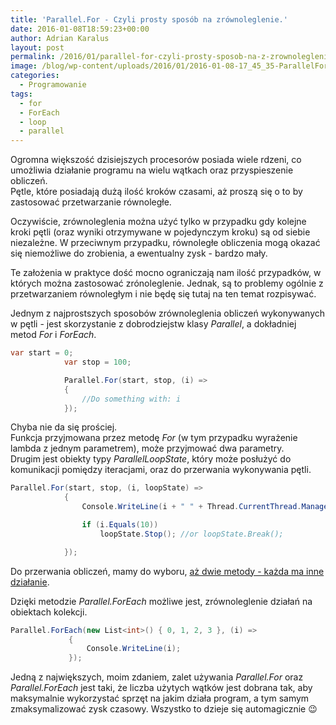 ```yaml
---
title: 'Parallel.For - Czyli prosty sposób na zrównoleglenie.'
date: 2016-01-08T18:59:23+00:00
author: Adrian Karalus
layout: post
permalink: /2016/01/parallel-for-czyli-prosty-sposob-na-z-zrownoleglenie/
image: /blog/wp-content/uploads/2016/01/2016-01-08-17_45_35-ParallelForExample-Microsoft-Visual-Studio-250x129.png
categories:
  - Programowanie
tags:
  - for
  - ForEach
  - loop
  - parallel
---
```

Ogromna większość dzisiejszych procesorów posiada wiele rdzeni, co umożliwia działanie programu na wielu wątkach oraz przyspieszenie obliczeń.  
Pętle, które posiadają dużą ilość kroków czasami, aż proszą się o to by zastosować przetwarzanie równoległe.

Oczywiście, zrównoleglenia można użyć tylko w przypadku gdy kolejne kroki pętli (oraz wyniki otrzymywane w pojedynczym kroku) są od siebie niezależne. W przeciwnym przypadku, równoległe obliczenia mogą okazać się niemożliwe do zrobienia, a ewentualny zysk - bardzo mały.

Te założenia w praktyce dość mocno ograniczają nam ilość przypadków, w których można zastosować zrónoleglenie. Jednak, są to problemy ogólnie z przetwarzaniem równoległym i nie będę się tutaj na ten temat rozpisywać.

Jednym z najprostszych sposobów zrównoleglenia obliczeń wykonywanych w pętli - jest skorzystanie z dobrodziejstw klasy _Parallel_, a dokładniej metod _For_ i _ForEach_.

```csharp
var start = 0;
            var stop = 100;

            Parallel.For(start, stop, (i) =>
            {
                //Do something with: i
            });
```

Chyba nie da się prościej.  
Funkcja przyjmowana przez metodę _For_ (w tym przypadku wyrażenie lambda z jednym parametrem), może przyjmować dwa parametry.  
Drugim jest obiekty typy _ParallelLoopState_, który może posłużyć do komunikacji pomiędzy iteracjami, oraz do przerwania wykonywania pętli.

```csharp
Parallel.For(start, stop, (i, loopState) =>
            {
                Console.WriteLine(i + " " + Thread.CurrentThread.ManagedThreadId);

                if (i.Equals(10))
                    loopState.Stop(); //or loopState.Break();

            });
```

Do przerwania obliczeń, mamy do wyboru, [aż dwie metody - każda ma inne działanie](http://stackoverflow.com/questions/8818203/what-is-difference-between-loopstate-break-loopstate-stop-and-cancellationt).

Dzięki metodzie _Parallel.ForEach_ możliwe jest, zrównoleglenie działań na obiektach kolekcji.

```csharp
Parallel.ForEach(new List<int>() { 0, 1, 2, 3 }, (i) =>
             {
                 Console.WriteLine(i);
             });
```

Jedną z największych, moim zdaniem, zalet używania _Parallel.For_ oraz _Parallel.ForEach_ jest taki, że liczba użytych wątków jest dobrana tak, aby maksymalnie wykorzystać sprzęt na jakim działa program, a tym samym zmaksymalizować zysk czasowy. Wszystko to dzieje się automagicznie 😉